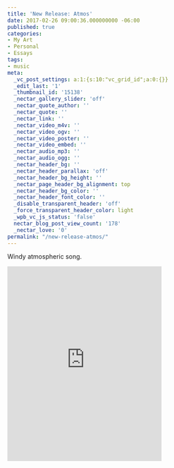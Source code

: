 ```yaml
---
title: 'New Release: Atmos'
date: 2017-02-26 09:00:36.000000000 -06:00
published: true
categories:
- My Art
- Personal
- Essays
tags:
- music
meta:
  _vc_post_settings: a:1:{s:10:"vc_grid_id";a:0:{}}
  _edit_last: '1'
  _thumbnail_id: '15138'
  _nectar_gallery_slider: 'off'
  _nectar_quote_author: ''
  _nectar_quote: ''
  _nectar_link: ''
  _nectar_video_m4v: ''
  _nectar_video_ogv: ''
  _nectar_video_poster: ''
  _nectar_video_embed: ''
  _nectar_audio_mp3: ''
  _nectar_audio_ogg: ''
  _nectar_header_bg: ''
  _nectar_header_parallax: 'off'
  _nectar_header_bg_height: ''
  _nectar_page_header_bg_alignment: top
  _nectar_header_bg_color: ''
  _nectar_header_font_color: ''
  _disable_transparent_header: 'off'
  _force_transparent_header_color: light
  _wpb_vc_js_status: 'false'
  nectar_blog_post_view_count: '178'
  _nectar_love: '0'
permalink: "/new-release-atmos/"
---
```

<p>Windy atmospheric song.</p>
<p><iframe style="border: 0; width: 350px; height: 442px;" src="https://bandcamp.com/EmbeddedPlayer/track=451396774/size=large/bgcol=ffffff/linkcol=0687f5/tracklist=false/transparent=true/" seamless><a href="http://chr1stopher.bandcamp.com/track/atmos">Atmos by Chr1stoher</a></iframe></p>
